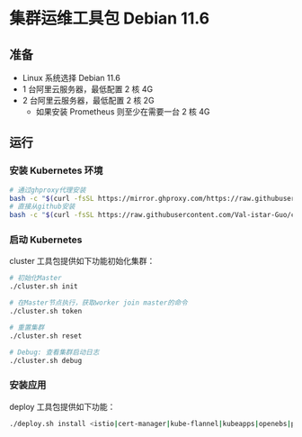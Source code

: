 # 集群运维工具包 Debian 11.6

## 准备

- Linux 系统选择 Debian 11.6
- 1 台阿里云服务器，最低配置 2 核 4G
- 2 台阿里云服务器，最低配置 2 核 2G
  - 如果安装 Prometheus 则至少在需要一台 2 核 4G

## 运行

### 安装 Kubernetes 环境

```bash
# 通过ghproxy代理安装
bash -c "$(curl -fsSL https://mirror.ghproxy.com/https://raw.githubusercontent.com/Val-istar-Guo/cluster-utils/master/install.sh)" && source /etc/profile
# 直接从github安装
bash -c "$(curl -fsSL https://raw.githubusercontent.com/Val-istar-Guo/cluster-utils/master/install.sh)" && source /etc/profile
```

### 启动 Kubernetes

cluster 工具包提供如下功能初始化集群：

```bash
# 初始化Master
./cluster.sh init

# 在Master节点执行，获取worker join master的命令
./cluster.sh token

# 重置集群
./cluster.sh reset

# Debug: 查看集群启动日志
./cluster.sh debug
```

### 安装应用

deploy 工具包提供如下功能：

```bash
./deploy.sh install <istio|cert-manager|kube-flannel|kubeapps|openebs|prometheus>
```
